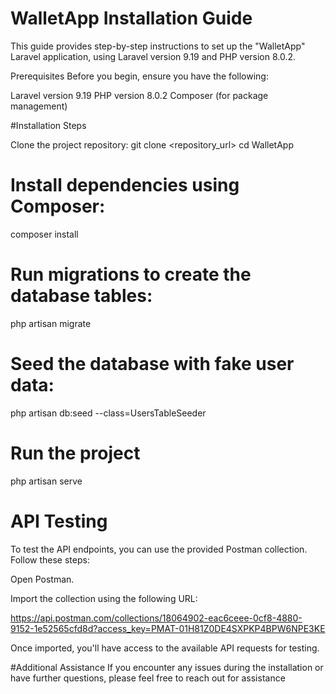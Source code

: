 # WalletApp Installation Guide
This guide provides step-by-step instructions to set up the "WalletApp" Laravel application, using Laravel version 9.19 and PHP version 8.0.2.

Prerequisites
Before you begin, ensure you have the following:

Laravel version 9.19
PHP version 8.0.2
Composer (for package management)

#Installation Steps

Clone the project repository:
git clone <repository_url>
cd WalletApp

# Install dependencies using Composer:
composer install

# Run migrations to create the database tables:
php artisan migrate

# Seed the database with fake user data:

php artisan db:seed --class=UsersTableSeeder

# Run the project 

php artisan serve

# API Testing
To test the API endpoints, you can use the provided Postman collection. Follow these steps:

Open Postman.

Import the collection using the following URL:

https://api.postman.com/collections/18064902-eac6ceee-0cf8-4880-9152-1e52565cfd8d?access_key=PMAT-01H81Z0DE4SXPKP4BPW6NPE3KE

Once imported, you'll have access to the available API requests for testing.

#Additional Assistance
If you encounter any issues during the installation or have further questions, please feel free to reach out for assistance


